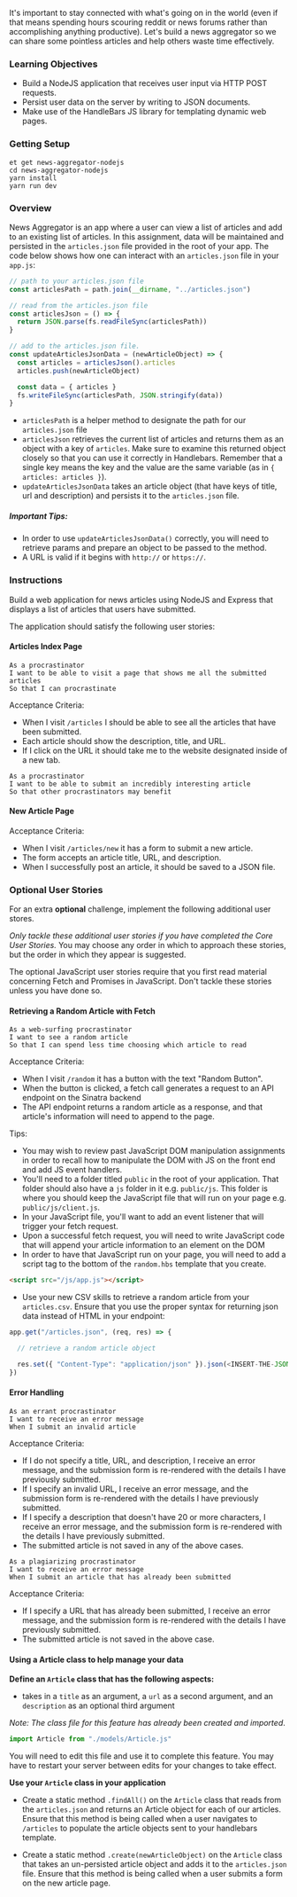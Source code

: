 It's important to stay connected with what's going on in the world (even if that means spending hours scouring reddit or news forums rather than accomplishing anything productive). Let's build a news aggregator so we can share some pointless articles and help others waste time effectively.

### Learning Objectives

* Build a NodeJS application that receives user input via HTTP POST requests.
* Persist user data on the server by writing to JSON documents.
* Make use of the HandleBars JS library for templating dynamic web pages.

### Getting Setup

```no-highlight
et get news-aggregator-nodejs
cd news-aggregator-nodejs
yarn install
yarn run dev
```

### Overview

News Aggregator is an app where a user can view a list of articles and add to an existing list of articles. In this assignment, data will be maintained and persisted in the `articles.json` file provided in the root of your app. The code below shows how one can interact with an `articles.json` file in your `app.js`:

```js
// path to your articles.json file
const articlesPath = path.join(__dirname, "../articles.json")

// read from the articles.json file
const articlesJson = () => {
  return JSON.parse(fs.readFileSync(articlesPath))
}

// add to the articles.json file.
const updateArticlesJsonData = (newArticleObject) => {
  const articles = articlesJson().articles
  articles.push(newArticleObject)

  const data = { articles }
  fs.writeFileSync(articlesPath, JSON.stringify(data))
}
```

* `articlesPath` is a helper method to designate the path for our `articles.json` file
* `articlesJson` retrieves the current list of articles and returns them as an object with a key of `articles`. Make sure to examine this returned object closely so that you can use it correctly in Handlebars. Remember that a single key means the key and the value are the same variable (as in `{ articles: articles }`).
* `updateArticlesJsonData` takes an article object (that have keys of title, url and description) and persists it to the `articles.json` file.

##### Important Tips:

* In order to use `updateArticlesJsonData()` correctly, you will need to retrieve params and prepare an object to be passed to the method.
* A URL is valid if it begins with `http://` or `https://`.

### Instructions

Build a web application for news articles using NodeJS and Express that displays a list of articles that users have submitted.

The application should satisfy the following user stories:

#### Articles Index Page
```no-highlight
As a procrastinator
I want to be able to visit a page that shows me all the submitted articles
So that I can procrastinate
```

Acceptance Criteria:

* When I visit `/articles` I should be able to see all the articles that have been submitted.
* Each article should show the description, title, and URL.
* If I click on the URL it should take me to the website designated inside of a new tab.

```no-highlight
As a procrastinator
I want to be able to submit an incredibly interesting article
So that other procrastinators may benefit
```

#### New Article Page

Acceptance Criteria:

* When I visit `/articles/new` it has a form to submit a new article.
* The form accepts an article title, URL, and description.
* When I successfully post an article, it should be saved to a JSON file.

### Optional User Stories

For an extra **optional** challenge, implement the following additional user stores.

_Only tackle these additional user stories if you have completed the Core User Stories._ You may choose any order in which to approach these stories, but the order in which they appear is suggested.

The optional JavaScript user stories require that you first read material concerning Fetch and Promises in JavaScript. Don't tackle these stories unless you have done so.

#### Retrieving a Random Article with Fetch

```no-highlight
As a web-surfing procrastinator
I want to see a random article
So that I can spend less time choosing which article to read
```

Acceptance Criteria:

* When I visit `/random` it has a button with the text "Random Button".
* When the button is clicked, a fetch call generates a request to an API endpoint on the Sinatra backend
* The API endpoint returns a random article as a response, and that article's information will need to append to the page.

Tips:
* You may wish to review past JavaScript DOM manipulation assignments in order to recall how to manipulate the DOM with JS on the front end and add JS event handlers.
* You'll need to a folder titled `public` in the root of your application. That folder should also have a `js` folder in it e.g. `public/js`. This folder is where you should keep the JavaScript file that will run on your page e.g. `public/js/client.js`.
* In your JavaScript file, you'll want to add an event listener that will trigger your fetch request.
* Upon a successful fetch request, you will need to write JavaScript code that will append your article information to an element on the DOM
* In order to have that JavaScript run on your page, you will need to add a script tag to the bottom of the `random.hbs` template that you create.

```html
<script src="/js/app.js"></script>
```

* Use your new CSV skills to retrieve a random article from your `articles.csv`. Ensure that you use the proper syntax for returning json data instead of HTML in your endpoint:


```js
app.get("/articles.json", (req, res) => {

  // retrieve a random article object

  res.set({ "Content-Type": "application/json" }).json(<INSERT-THE-JSON-OBJECT-YOU-WISH-TO-RETURN>)
})
```

#### Error Handling

```no-highlight
As an errant procrastinator
I want to receive an error message
When I submit an invalid article
```

Acceptance Criteria:

* If I do not specify a title, URL, and description, I receive an error message, and the submission form is re-rendered with the details I have previously submitted.
* If I specify an invalid URL, I receive an error message, and the submission form is re-rendered with the details I have previously submitted.
* If I specify a description that doesn't have 20 or more characters, I receive an error message, and the submission form is re-rendered with the details I have previously submitted.
* The submitted article is not saved in any of the above cases.

```no-highlight
As a plagiarizing procrastinator
I want to receive an error message
When I submit an article that has already been submitted
```

Acceptance Criteria:

* If I specify a URL that has already been submitted, I receive an error message, and the submission form is re-rendered with the details I have previously submitted.
* The submitted article is not saved in the above case.

#### Using a Article class to help manage your data

**Define an `Article` class that has the following aspects:**

- takes in a `title` as an argument, a `url` as a second argument, and an `description` as an optional third argument

*Note: The class file for this feature has already been created and imported*.

```js
import Article from "./models/Article.js"
```

You will need to edit this file and use it to complete this feature. You may have to restart your server between edits for your changes to take effect.

**Use your `Article` class in your application**

- Create a static method `.findAll()` on the `Article` class that reads from the `articles.json` and returns an Article object for each of our articles. Ensure that this method is being called when a user navigates to `/articles` to populate the article objects sent to your handlebars template.

- Create a static method `.create(newArticleObject)` on the `Article` class that takes an un-persisted article object and adds it to the `articles.json` file. Ensure that this method is being called when a user submits a form on the new article page.
